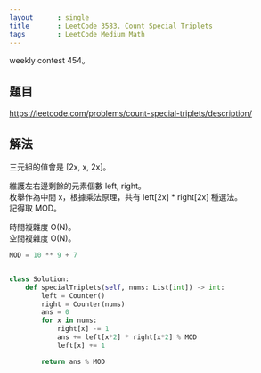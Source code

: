 ```yaml
---
layout      : single
title       : LeetCode 3583. Count Special Triplets
tags        : LeetCode Medium Math
---
```

weekly contest 454。

## 題目

<https://leetcode.com/problems/count-special-triplets/description/>

## 解法

三元組的值會是 [2x, x, 2x]。  

維護左右邊剩餘的元素個數 left, right。  
枚舉作為中間 x，根據乘法原理，共有 left[2x] * right[2x] 種選法。  
記得取 MOD。  

時間複雜度 O(N)。  
空間複雜度 O(N)。  

```python
MOD = 10 ** 9 + 7


class Solution:
    def specialTriplets(self, nums: List[int]) -> int:
        left = Counter()
        right = Counter(nums)
        ans = 0
        for x in nums:
            right[x] -= 1
            ans += left[x*2] * right[x*2] % MOD
            left[x] += 1

        return ans % MOD
```
